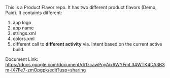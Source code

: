 This is a Product Flavor repo. It has two different product flavors (Demo, Paid).
It containts different:
  1. app logo
  2. app name
  3. strings.xml
  4. colors.xml
  5. different call to **different activity** via. Intent based on the current active build.

Document Link: https://docs.google.com/document/d/1zcawPpyAix6WYFmL34WTK4DA3B3m-lX7Fe7-zmOpgpk/edit?usp=sharing
